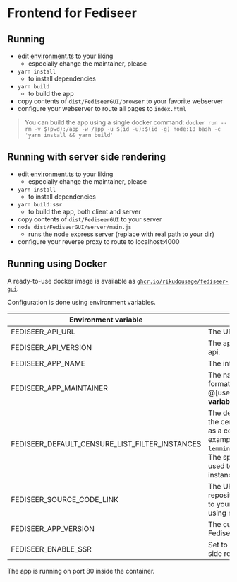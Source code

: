 # Frontend for Fediseer

## Running

- edit [environment.ts](src/environments/environment.ts) to your liking
  - especially change the maintainer, please
- `yarn install`
  - to install dependencies
- `yarn build`
  - to build the app
- copy contents of `dist/FediseerGUI/browser` to your favorite webserver
- configure your webserver to route all pages to `index.html`

> You can build the app using a single docker command:
> `docker run --rm -v $(pwd):/app -w /app -u $(id -u):$(id -g) node:18 bash -c 'yarn install && yarn build'`

## Running with server side rendering

- edit [environment.ts](src/environments/environment.ts) to your liking
  - especially change the maintainer, please
- `yarn install`
  - to install dependencies
- `yarn build:ssr`
  - to build the app, both client and server
- copy contents of `dist/FediseerGUI` to your server
- `node dist/FediseerGUI/server/main.js`
  - runs the node express server (replace with real path to your dir)
- configure your reverse proxy to route to localhost:4000

## Running using Docker

A ready-to-use docker image is available as [`ghcr.io/rikudousage/fediseer-gui`](https://ghcr.io/rikudousage/fediseer-gui).

Configuration is done using environment variables.

| Environment variable                           | Description                                                                                                                                                                                                              | Default value                                                           |
|------------------------------------------------|--------------------------------------------------------------------------------------------------------------------------------------------------------------------------------------------------------------------------|-------------------------------------------------------------------------|
| FEDISEER_API_URL                               | The URL of the Fediseer api.                                                                                                                                                                                             | https://fediseer.com/api                                                |
| FEDISEER_API_VERSION                           | The api version of the Fediseer api.                                                                                                                                                                                     | v1                                                                      |
| FEDISEER_APP_NAME                              | The internal app name used.                                                                                                                                                                                              | FediseerGUI                                                             |
| FEDISEER_APP_MAINTAINER                        | The name of the maintainer in the format of @[username]@[instance]. **This variable cannot be empty**.                                                                                                                   | `none`                                                                  |
| FEDISEER_DEFAULT_CENSURE_LIST_FILTER_INSTANCES | The default instances to use in the censure list filters. List them as a comma separated values, for example `lemmings.world,lemmy.dbzer0.com`. The special value `__all__` can be used to mean all guaranteed instances | \_\_all__                                                               |
| FEDISEER_SOURCE_CODE_LINK                      | The URL to the source code repository. You may want to set it to your fork URL if you're not using my version.                                                                                                           | https://github.com/RikudouSage/FediseerGUI                              |
| FEDISEER_APP_VERSION                           | The current version of the Fediseer GUI.                                                                                                                                                                                 | gets the default from [environment.ts](src/environments/environment.ts) |
| FEDISEER_ENABLE_SSR                            | Set to any value to enable server-side rendering                                                                                                                                                                         | `none`                                                                  |

The app is running on port 80 inside the container.
